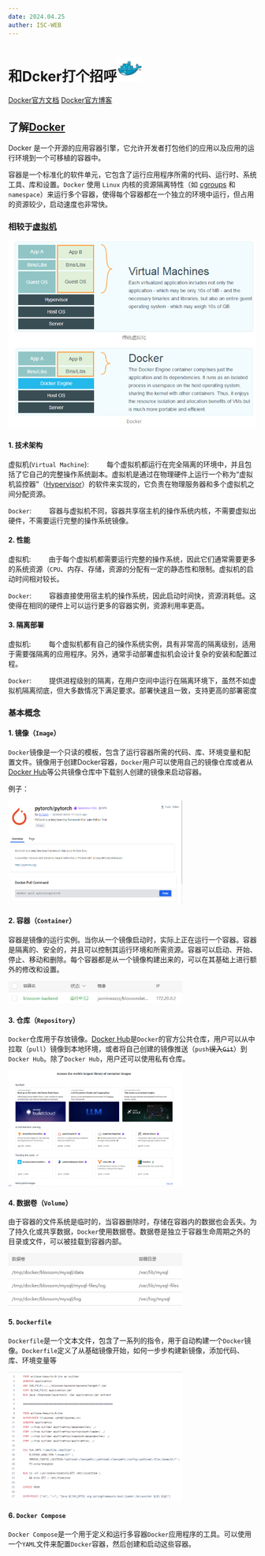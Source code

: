 ```yaml
---
date: 2024.04.25
auther: ISC-WEB
---
```


# 和Dcker打个招呼<img alt="Git安装示例图1" src="./docker/Docker2.png" width="10%">

[Docker官方文档](https://docs.docker.com/)
[Docker官方博客](https://www.docker.com/blog/)


## 了解[Docker](./docker/Docker.mhtml)


Docker 是一个开源的应用容器引擎，它允许开发者打包他们的应用以及应用的运行环境到一个可移植的容器中。
>
容器是一个标准化的软件单元，它包含了运行应用程序所需的代码、运行时、系统工具、库和设置。`Docker` 使用 `Linux` 内核的资源隔离特性（如 [cgroups](./docker/cgroups.mhtml) 和 `namespace`）来运行多个容器，使得每个容器都在一个独立的环境中运行，但占用的资源较少，启动速度也非常快。

### 相较于[虚拟机](./docker/xuniji.mhtml)

<img alt="虚拟机与Docker架构对比" src="./docker/docker_and_vm.png"> 

#### 1. 技术架构

虚拟机(`Virtual Machine`):
&emsp;&emsp; 每个虚拟机都运行在完全隔离的环境中，并且包括了它自己的完整操作系统副本。虚拟机是通过在物理硬件上运行一个称为“虚拟机监控器”（[Hypervisor](./docker/Hypervisor.mhtml)）的软件来实现的，它负责在物理服务器和多个虚拟机之间分配资源。

`Docker`:
&emsp;&emsp; 容器与虚拟机不同，容器共享宿主机的操作系统内核，不需要虚拟出硬件，不需要运行完整的操作系统镜像。

#### 2. 性能

虚拟机:
&emsp;&emsp; 由于每个虚拟机都需要运行完整的操作系统，因此它们通常需要更多的系统资源（`CPU`、内存、存储，资源的分配有一定的静态性和限制。虚拟机的启动时间相对较长。

`Docker`:
&emsp;&emsp; 容器直接使用宿主机的操作系统，因此启动时间快，资源消耗低。这使得在相同的硬件上可以运行更多的容器实例，资源利用率更高。

#### 3. 隔离部署

虚拟机:
&emsp;&emsp; 每个虚拟机都有自己的操作系统实例，具有非常高的隔离级别，适用于需要强隔离的应用程序。另外，通常手动部署虚拟机会设计复杂的安装和配置过程。

`Docker`:
&emsp;&emsp; 提供进程级别的隔离，在用户空间中运行在隔离环境下，虽然不如虚拟机隔离彻底，但大多数情况下满足要求。部署快速且一致，支持更高的部署密度

### 基本概念

#### 1. 镜像（`Image`）

`Docker`镜像是一个只读的模板，包含了运行容器所需的代码、库、环境变量和配置文件。镜像用于创建Docker容器，`Docker`用户可以使用自己的镜像仓库或者从[Docker Hub](https://hub.docker.com/)等公共镜像仓库中下载别人创建的镜像来启动容器。

例子：

<img alt="DockerHub 上的PyTorch镜像" src="./docker/docker_image_pytorch.png" width="70%">

#### 2. 容器（`Container`）

容器是镜像的运行实例。当你从一个镜像启动时，实际上正在运行一个容器。容器是隔离的、安全的，并且可以控制其运行环境和所需资源。容器可以启动、开始、停止、移动和删除。每个容器都是从一个镜像构建出来的，可以在其基础上进行额外的修改和设置。

<img alt="宝塔界面查看容器" src="./docker/docker_container_example1.png" width="70%">

#### 3. 仓库（`Repository`）
`Docker`仓库用于存放镜像。[Docker Hub](https://hub.docker.com/)是`Docker`的官方公共仓库，用户可以从中拉取（`pull`）镜像到本地环境，或者将自己创建的镜像推送（`push`~~误入`Git`~~）到`Docker Hub`。除了`Docker Hub`，用户还可以使用私有仓库。

<img alt="Docker Hub" src="./docker/docker_hub.png" width="70%">

#### 4. 数据卷（`Volume`）
由于容器的文件系统是临时的，当容器删除时，存储在容器内的数据也会丢失。为了持久化或共享数据，`Docker`使用数据卷。数据卷是独立于容器生命周期之外的目录或文件，可以被挂载到容器内部。

<img alt="宝塔查看数据卷" src="./docker/docker_volume_example1.png" width="70%">


#### 5. `Dockerfile`
`Dockerfile`是一个文本文件，包含了一系列的指令，用于自动构建一个`Docker`镜像。`Dockerfile`定义了从基础镜像开始，如何一步步构建新镜像，添加代码、库、环境变量等

<img alt="Dockerfile示例" src="./docker/dockerfile_example1.png" width="70%">

#### 6. `Docker Compose`
`Docker Compose`是一个用于定义和运行多容器`Docker`应用程序的工具。可以使用一个`YAML`文件来配置`Docker`容器，然后创建和启动这些容器。
